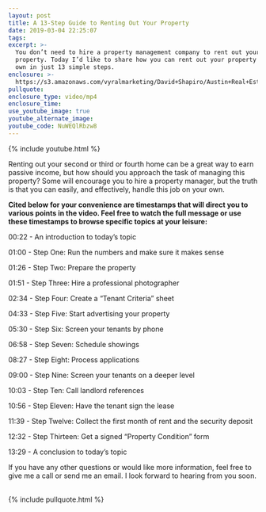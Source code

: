 ```yaml
---
layout: post
title: A 13-Step Guide to Renting Out Your Property
date: 2019-03-04 22:25:07
tags:
excerpt: >-
  You don’t need to hire a property management company to rent out your
  property. Today I’d like to share how you can rent out your property on your
  own in just 13 simple steps.
enclosure: >-
  https://s3.amazonaws.com/vyralmarketing/David+Shapiro/Austin+Real+Estate+Agent-+A+13-Step+Guide+to+Renting+Out+Your+Property.mp4
pullquote:
enclosure_type: video/mp4
enclosure_time:
use_youtube_image: true
youtube_alternate_image:
youtube_code: NuWEQlRbzw8
---
```


{% include youtube.html %}

Renting out your second or third or fourth home can be a great way to earn passive income, but how should you approach the task of managing this property? Some will encourage you to hire a property manager, but the truth is that you can easily, and effectively, handle this job on your own.&nbsp;

**Cited below for your convenience are timestamps that will direct you to various points in the video. Feel free to watch the full message or use these timestamps to browse specific topics at your leisure:&nbsp;**

00:22 - An introduction to today’s topic

01:00 - Step One: Run the numbers and make sure it makes sense

01:26 - Step Two: Prepare the property

01:51 - Step Three: Hire a professional photographer

02:34 - Step Four: Create a “Tenant Criteria” sheet

04:33 - Step Five: Start advertising your property

05:30 - Step Six: Screen your tenants by phone

06:58 - Step Seven: Schedule showings

08:27 - Step Eight: Process applications

09:00 - Step Nine: Screen your tenants on a deeper level

10:03 - Step Ten: Call landlord references&nbsp;

10:56 - Step Eleven: Have the tenant sign the lease

11:39 - Step Twelve: Collect the first month of rent and the security deposit

12:32 - Step Thirteen: Get a signed “Property Condition” form

13:29 - A conclusion to today’s topic

If you have any other questions or would like more information, feel free to give me a call or send me an email. I look forward to hearing from you soon.<br>&nbsp;

{% include pullquote.html %}